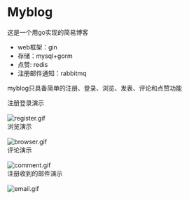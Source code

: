 # Myblog
这是一个用go实现的简易博客<br>
- web框架：gin
- 存储：mysql+gorm
- 点赞: redis
- 注册邮件通知：rabbitmq

myblog只具备简单的注册、登录、浏览、发表、评论和点赞功能<br>

注册登录演示<br><br>
![register.gif](https://i.loli.net/2021/01/26/AwZgC3RoPkbXGqr.gif)
<br>
浏览演示<br><br>
![browser.gif](https://i.loli.net/2021/01/26/YnZoFwLBaXiOeUV.gif)
<br>
评论演示<br><br>
![comment.gif](https://i.loli.net/2021/01/26/Cl8PGZzBK6ucYxU.gif)
<br>
注册收到的邮件演示<br><br>
![email.gif](https://i.loli.net/2021/01/26/KgjkNMsXcJramGz.gif)

